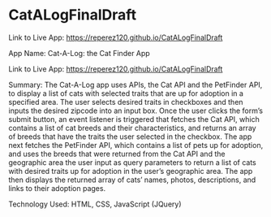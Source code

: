 # CatALogFinalDraft
Link to Live App: https://reperez120.github.io/CatALogFinalDraft

App Name: Cat-A-Log: the Cat Finder App

Link to Live App: https://reperez120.github.io/CatALogFinalDraft

Summary: The Cat-A-Log app uses  APIs, the Cat API and the PetFinder API, to display a list of cats with selected traits that are up for adoption in a specified area. The user selects desired traits in checkboxes and then inputs the desired zipcode into an input box. Once the user clicks the form’s submit button, an event listener is triggered that fetches the Cat API, which contains a list of cat breeds and their characteristics, and returns an array of breeds that have the traits the user selected in the checkbox. The app next fetches the PetFinder API, which contains a list of pets up for adoption, and uses the breeds that were returned from the Cat API and the geographic area the user input as query parameters to return a list of cats with desired traits up for adoption in the user’s geographic area. The app then displays the returned array of  cats’ names, photos, descriptions, and links to their adoption pages.

Technology Used: HTML, CSS, JavaScript (JQuery)
